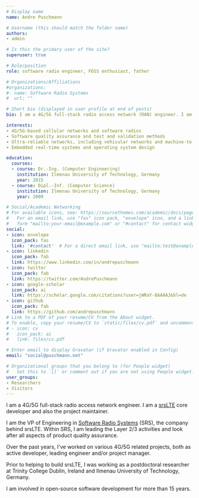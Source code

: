 ```yaml
---
# Display name
name: Andre Puschmann

# Username (this should match the folder name)
authors:
- admin

# Is this the primary user of the site?
superuser: true

# Role/position
role: software radio engineer, FOSS enthusiast, father

# Organizations/Affiliations
#organizations:
#- name: Software Radio Systems
#  url: ""

# Short bio (displayed in user profile at end of posts)
bio: I am a 4G/5G full-stack radio access network (RAN) engineer. I am a srsLTE core developer and also the project maintainer.

interests:
- 4G/5G-based cellular networks and software radios
- Software quality assurance and test and validation methods
- Ultra-reliable networks, including vehicular networks and machine-to-machine communication
- Embedded real-time systems and operating system design

education:
  courses:
  - course: Dr.-Ing. (Computer Engineering)
    institution: Ilmenau University of Technology, Germany
    year: 2015
  - course: Dipl.-Inf. (Computer Science)
    institution: Ilmenau University of Technology, Germany
    year: 2009

# Social/Academic Networking
# For available icons, see: https://sourcethemes.com/academic/docs/page-builder/#icons
#   For an email link, use "fas" icon pack, "envelope" icon, and a link in the
#   form "mailto:your-email@example.com" or "#contact" for contact widget.
social:
- icon: envelope
  icon_pack: fas
  link: '#contact'  # For a direct email link, use "mailto:test@example.org".
- icon: linkedin
  icon_pack: fab
  link: https://www.linkedin.com/in/andrepuschmann
- icon: twitter
  icon_pack: fab
  link: https://twitter.com/AndrePuschmann
- icon: google-scholar
  icon_pack: ai
  link: https://scholar.google.com/citations?user=jWRaY-8AAAAJ&hl=de
- icon: github
  icon_pack: fab
  link: https://github.com/andrepuschmann
# Link to a PDF of your resume/CV from the About widget.
# To enable, copy your resume/CV to `static/files/cv.pdf` and uncomment the lines below.
# - icon: cv
#   icon_pack: ai
#   link: files/cv.pdf

# Enter email to display Gravatar (if Gravatar enabled in Config)
email: "social@puschmann.net"

# Organizational groups that you belong to (for People widget)
#   Set this to `[]` or comment out if you are not using People widget.
user_groups:
- Researchers
- Visitors
---
```


I am a 4G/5G full-stack radio access network engineer. I am a <a href="https://www.srslte.com/" target="_blank">srsLTE</a>
core developer and also the project maintainer.

I am the VP of Engineering in <a href="https://www.softwareradiosystems.com/" target="_blank">Software Radio Systems</a> (SRS), the company behind srsLTE.
Within SRS, I am leading the Layer 2/3 activities and look after all aspects of product quality assurance.

Over the past years, I've worked on various 4G/5G related projects, both as active developer, leading engineer
and/or project manager. 

Prior to helping to build srsLTE, I was working as a postdoctoral researcher
at Trinity College Dublin, Ireland and Ilmenau University of Technology, Germany.

I am involved in open-source software development for more than 15 years.
